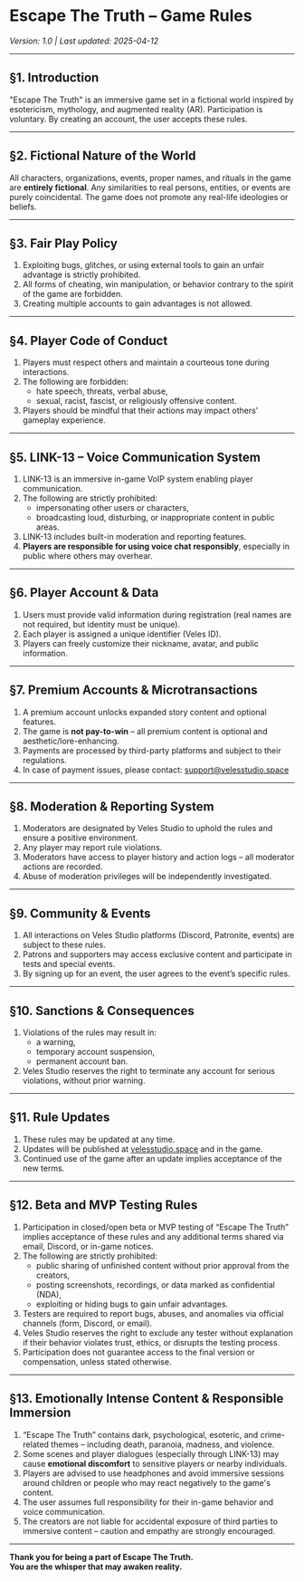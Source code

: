 # Escape The Truth – Game Rules
*Version: 1.0 | Last updated: 2025-04-12*

---

## §1. Introduction
"Escape The Truth" is an immersive game set in a fictional world inspired by esotericism, mythology, and augmented reality (AR). Participation is voluntary. By creating an account, the user accepts these rules.

---

## §2. Fictional Nature of the World
All characters, organizations, events, proper names, and rituals in the game are **entirely fictional**. Any similarities to real persons, entities, or events are purely coincidental. The game does not promote any real-life ideologies or beliefs.

---

## §3. Fair Play Policy
1. Exploiting bugs, glitches, or using external tools to gain an unfair advantage is strictly prohibited.
2. All forms of cheating, win manipulation, or behavior contrary to the spirit of the game are forbidden.
3. Creating multiple accounts to gain advantages is not allowed.

---

## §4. Player Code of Conduct
1. Players must respect others and maintain a courteous tone during interactions.
2. The following are forbidden:
   - hate speech, threats, verbal abuse,
   - sexual, racist, fascist, or religiously offensive content.
3. Players should be mindful that their actions may impact others' gameplay experience.

---

## §5. LINK-13 – Voice Communication System
1. LINK-13 is an immersive in-game VoIP system enabling player communication.
2. The following are strictly prohibited:
   - impersonating other users or characters,
   - broadcasting loud, disturbing, or inappropriate content in public areas.
3. LINK-13 includes built-in moderation and reporting features.
4. **Players are responsible for using voice chat responsibly**, especially in public where others may overhear.

---

## §6. Player Account & Data
1. Users must provide valid information during registration (real names are not required, but identity must be unique).
2. Each player is assigned a unique identifier (Veles ID).
3. Players can freely customize their nickname, avatar, and public information.

---

## §7. Premium Accounts & Microtransactions
1. A premium account unlocks expanded story content and optional features.
2. The game is **not pay-to-win** – all premium content is optional and aesthetic/lore-enhancing.
3. Payments are processed by third-party platforms and subject to their regulations.
4. In case of payment issues, please contact: [support@velesstudio.space](mailto:support@velesstudio.space)

---

## §8. Moderation & Reporting System
1. Moderators are designated by Veles Studio to uphold the rules and ensure a positive environment.
2. Any player may report rule violations.
3. Moderators have access to player history and action logs – all moderator actions are recorded.
4. Abuse of moderation privileges will be independently investigated.

---

## §9. Community & Events
1. All interactions on Veles Studio platforms (Discord, Patronite, events) are subject to these rules.
2. Patrons and supporters may access exclusive content and participate in tests and special events.
3. By signing up for an event, the user agrees to the event’s specific rules.

---

## §10. Sanctions & Consequences
1. Violations of the rules may result in:
   - a warning,
   - temporary account suspension,
   - permanent account ban.
2. Veles Studio reserves the right to terminate any account for serious violations, without prior warning.

---

## §11. Rule Updates
1. These rules may be updated at any time.
2. Updates will be published at [velesstudio.space](https://velesstudio.space) and in the game.
3. Continued use of the game after an update implies acceptance of the new terms.

---

## §12. Beta and MVP Testing Rules

1. Participation in closed/open beta or MVP testing of “Escape The Truth” implies acceptance of these rules and any additional terms shared via email, Discord, or in-game notices.
2. The following are strictly prohibited:
   - public sharing of unfinished content without prior approval from the creators,
   - posting screenshots, recordings, or data marked as confidential (NDA),
   - exploiting or hiding bugs to gain unfair advantages.
3. Testers are required to report bugs, abuses, and anomalies via official channels (form, Discord, or email).
4. Veles Studio reserves the right to exclude any tester without explanation if their behavior violates trust, ethics, or disrupts the testing process.
5. Participation does not guarantee access to the final version or compensation, unless stated otherwise.

---

## §13. Emotionally Intense Content & Responsible Immersion

1. “Escape The Truth” contains dark, psychological, esoteric, and crime-related themes – including death, paranoia, madness, and violence.
2. Some scenes and player dialogues (especially through LINK-13) may cause **emotional discomfort** to sensitive players or nearby individuals.
3. Players are advised to use headphones and avoid immersive sessions around children or people who may react negatively to the game's content.
4. The user assumes full responsibility for their in-game behavior and voice communication.
5. The creators are not liable for accidental exposure of third parties to immersive content – caution and empathy are strongly encouraged.

---

**Thank you for being a part of Escape The Truth.  
You are the whisper that may awaken reality.**

